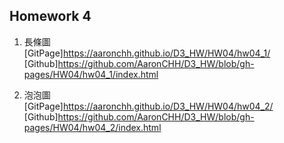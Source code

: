 ## Homework 4

1. 長條圖  
  [GitPage]https://aaronchh.github.io/D3_HW/HW04/hw04_1/  
  [Github]https://github.com/AaronCHH/D3_HW/blob/gh-pages/HW04/hw04_1/index.html  

2. 泡泡圖  
  [GitPage]https://aaronchh.github.io/D3_HW/HW04/hw04_2/  
  [Github]https://github.com/AaronCHH/D3_HW/blob/gh-pages/HW04/hw04_2/index.html  
